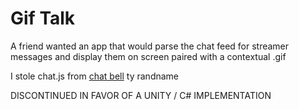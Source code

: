 # Gif Talk
A friend wanted an app that would parse the chat feed for streamer messages and display them on screen paired with a contextual .gif

I stole chat.js from [chat bell](https://github.com/musakui/chat-bell) ty randname

DISCONTINUED IN FAVOR OF A UNITY / C# IMPLEMENTATION
